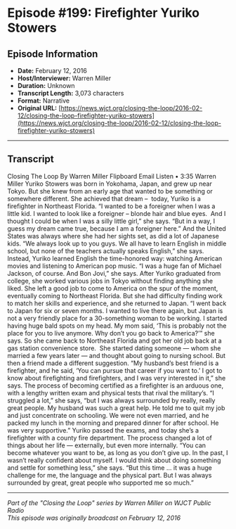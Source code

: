 # Episode #199: Firefighter Yuriko Stowers



## Episode Information

- **Date:** February 12, 2016
- **Host/Interviewer:** Warren Miller
- **Duration:** Unknown
- **Transcript Length:** 3,073 characters
- **Format:** Narrative
- **Original URL:** [https://news.wjct.org/closing-the-loop/2016-02-12/closing-the-loop-firefighter-yuriko-stowers](https://news.wjct.org/closing-the-loop/2016-02-12/closing-the-loop-firefighter-yuriko-stowers)

---

## Transcript

Closing The Loop
By
Warren Miller
Flipboard
Email
Listen
•
3:35
Warren Miller
Yuriko Stowers was born in Yokohama, Japan, and grew up near Tokyo. But she knew from an early age that wanted to be something or somewhere different. She achieved that dream –  today, Yuriko is a firefighter in Northeast Florida.
“I wanted to be a foreigner when I was a little kid. I wanted to look like a foreigner – blonde hair and blue eyes.  And I thought I could be when I was a silly little girl,” she says. “But in a way, I guess my dream came true, because I am a foreigner here.”
And the United States was always where she had her sights set, as did a lot of Japanese kids.
“We always look up to you guys. We all have to learn English in middle school, but none of the teachers actually speaks English,” she says.
Instead, Yuriko learned English the time-honored way: watching American movies and listening to American pop music.
“I was a huge fan of Michael Jackson, of course. And Bon Jovi,” she says.
After Yuriko graduated from college, she worked various jobs in Tokyo without finding anything she liked. She left a good job to come to America on the spur of the moment, eventually coming to Northeast Florida. But she had difficulty finding work to match her skills and experience, and she returned to Japan.
“I went back to Japan for six or seven months. I wanted to live there again, but Japan is not a very friendly place for a 30-something woman to be working. I started having huge bald spots on my head. My mom said, ‘This is probably not the place for you to live anymore. Why don’t you go back to America?’” she says.
So she came back to Northeast Florida and got her old job back at a gas station convenience store.  She started dating someone — whom she married a few years later — and thought about going to nursing school. But then a friend made a different suggestion.
“My husband’s best friend is a firefighter, and he said, ‘You can pursue that career if you want to.’ I got to know about firefighting and firefighters, and I was very interested in it,” she says.
The process of becoming certified as a firefighter is an arduous one, with a lengthy written exam and physical tests that rival the military’s.
“I struggled a lot,” she says, “but I was always surrounded by really, really great people. My husband was such a great help. He told me to quit my job and just concentrate on schooling. We were not even married, and he packed my lunch in the morning and prepared dinner for after school. He was very supportive.”
Yuriko passed the exams, and today she’s a firefighter with a county fire department. The process changed a lot of things about her life — externally, but even more internally.
“You can become whatever you want to be, as long as you don’t give up. In the past, I wasn’t really confident about myself. I would think about doing something and settle for something less,” she says. “But this time … it was a huge challenge for me, the language and the physical part. But I was always surrounded by great, great people who supported me so much.”

---

*Part of the "Closing the Loop" series by Warren Miller on WJCT Public Radio*  
*This episode was originally broadcast on February 12, 2016*
